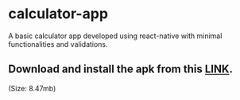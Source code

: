 # calculator-app
A basic calculator app developed using react-native with minimal functionalities and validations.
## Download and install the apk from this [LINK](https://drive.google.com/open?id=1TSy-GwA9CFbuINAnfdQBnBvKpD3Xzm_B). 
(Size: 8.47mb)
